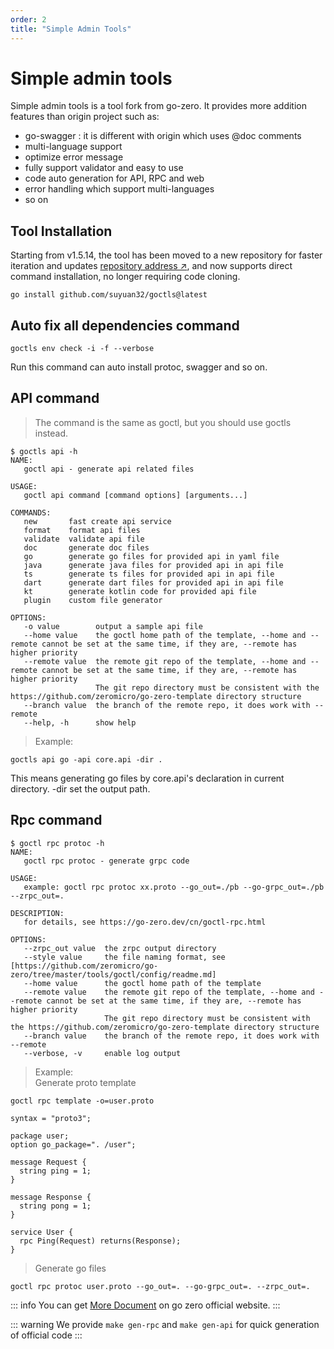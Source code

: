 ```yaml
---
order: 2
title: "Simple Admin Tools"
---
```


# Simple admin tools

Simple admin tools is a tool fork from go-zero.
It provides more addition features than origin project such as:

- go-swagger : it is different with origin which uses @doc comments
- multi-language support
- optimize error message
- fully support validator and easy to use
- code auto generation for API, RPC and web
- error handling which support multi-languages
- so on

## Tool Installation

Starting from v1.5.14, the tool has been moved to a new repository for faster iteration and updates [repository address ↗](https://github.com/suyuan32/goctls), and now supports direct command installation, no longer requiring code cloning.

```shell
go install github.com/suyuan32/goctls@latest
```

## Auto fix all dependencies command

```shell
goctls env check -i -f --verbose
```

Run this command can auto install protoc, swagger and so on.

## API command

> The command is the same as goctl, but you should use goctls instead.

```shell
$ goctls api -h
NAME:
   goctl api - generate api related files

USAGE:
   goctl api command [command options] [arguments...]

COMMANDS:
   new       fast create api service
   format    format api files
   validate  validate api file
   doc       generate doc files
   go        generate go files for provided api in yaml file
   java      generate java files for provided api in api file
   ts        generate ts files for provided api in api file
   dart      generate dart files for provided api in api file
   kt        generate kotlin code for provided api file
   plugin    custom file generator

OPTIONS:
   -o value        output a sample api file
   --home value    the goctl home path of the template, --home and --remote cannot be set at the same time, if they are, --remote has higher priority
   --remote value  the remote git repo of the template, --home and --remote cannot be set at the same time, if they are, --remote has higher priority
                   The git repo directory must be consistent with the https://github.com/zeromicro/go-zero-template directory structure
   --branch value  the branch of the remote repo, it does work with --remote
   --help, -h      show help
```

> Example:

```shell
goctls api go -api core.api -dir .
```

This means generating go files by core.api's declaration in current directory. -dir set the output path.

## Rpc command

```shell
$ goctl rpc protoc -h
NAME:
   goctl rpc protoc - generate grpc code

USAGE:
   example: goctl rpc protoc xx.proto --go_out=./pb --go-grpc_out=./pb --zrpc_out=.

DESCRIPTION:
   for details, see https://go-zero.dev/cn/goctl-rpc.html

OPTIONS:
   --zrpc_out value  the zrpc output directory
   --style value     the file naming format, see [https://github.com/zeromicro/go-zero/tree/master/tools/goctl/config/readme.md]
   --home value      the goctl home path of the template
   --remote value    the remote git repo of the template, --home and --remote cannot be set at the same time, if they are, --remote has higher priority
                     The git repo directory must be consistent with the https://github.com/zeromicro/go-zero-template directory structure
   --branch value    the branch of the remote repo, it does work with --remote
   --verbose, -v     enable log output
```

> Example: \
> Generate proto template

```shell
goctl rpc template -o=user.proto
```

```shell
syntax = "proto3";

package user;
option go_package=". /user";

message Request {
  string ping = 1;
}

message Response {
  string pong = 1;
}

service User {
  rpc Ping(Request) returns(Response);
}
```

> Generate go files

```shell
goctl rpc protoc user.proto --go_out=. --go-grpc_out=. --zrpc_out=.
```

::: info
You can get [More Document](https://go-zero.dev/docs/goctl/zrpc) on go zero official website.
:::

::: warning
We provide `make gen-rpc` and `make gen-api` for quick generation of official code
:::
